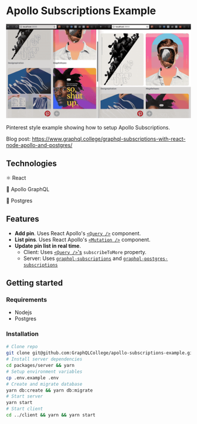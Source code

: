 # Apollo Subscriptions Example

![Example](./pinapp.gif)

Pinterest style example showing how to setup Apollo Subscriptions.

Blog post: https://www.graphql.college/graphql-subscriptions-with-react-node-apollo-and-postgres/

## Technologies

⚛️ React

🚀 Apollo GraphQL

💾 Postgres

## Features

* **Add pin**. Uses React Apollo's [`<Query />`](https://www.apollographql.com/docs/react/essentials/queries.html#basic) component.
* **List pins**. Uses React Apollo's [`<Mutation />`](https://www.apollographql.com/docs/react/essentials/mutations.html#basic) component.
* **Update pin list in real time**.
  * Client: Uses [`<Query />`'s](https://www.apollographql.com/docs/react/essentials/queries.html#props) `subscribeToMore` property.
  * Server: Uses [`graphql-subscriptions`](https://github.com/apollographql/graphql-subscriptions) and [`graphql-postgres-subscriptions`](https://github.com/GraphQLCollege/graphql-postgres-subscriptions)

## Getting started

### Requirements

* Nodejs
* Postgres

### Installation

```sh
# Clone repo
git clone git@github.com:GraphQLCollege/apollo-subscriptions-example.git
# Install server dependencies
cd packages/server && yarn
# Setup environment variables
cp .env.example .env
# Create and migrate database
yarn db:create && yarn db:migrate
# Start server
yarn start
# Start client
cd ../client && yarn && yarn start
```
